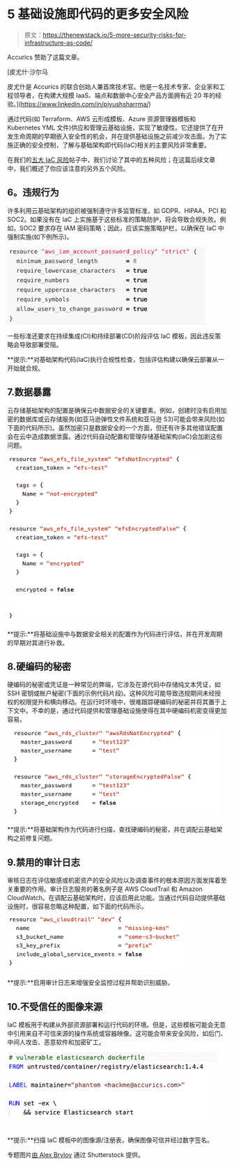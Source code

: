 # 5 基础设施即代码的更多安全风险

> 原文：<https://thenewstack.io/5-more-security-risks-for-infrastructure-as-code/>

Accurics 赞助了这篇文章。

 [皮尤什·沙尔马

皮尤什是 Accurics 的联合创始人兼首席技术官。他是一名技术专家、企业家和工程领导者，在构建大规模 IaaS、端点和数据中心安全产品方面拥有近 20 年的经验。](https://www.linkedin.com/in/piyushsharrma/) 

通过代码(如 Terraform、AWS 云形成模板、Azure 资源管理器模板和 Kubernetes YML 文件)供应和管理云基础设施，实现了敏捷性。它还提供了在开发生命周期的早期嵌入安全性的机会，并在提供基础设施之前减少攻击面。为了实施正确的安全控制，了解与基础架构即代码(IaC)相关的主要风险非常重要。

在我们的[五大 IaC 风险](https://thenewstack.io/top-5-security-risks-for-infrastructure-as-code/)帖子中，我们讨论了其中的五种风险；在这篇后续文章中，我们概述了你应该注意的另外五个风险。

## **6。违规行为**

许多利用云基础架构的组织被强制遵守许多监管标准，如 GDPR、HIPAA、PCI 和 SOC2。如果没有在 IaC 上实施基于这些标准的策略防护，将会导致合规失败。例如，SOC2 要求存在 IAM 密码策略；因此，应该实施策略护栏，以确保在 IaC 中强制实施(如下例所示)。

![](img/8e561e208d4dfc98e4318b665c3784a3.png)

一些标准还要求在持续集成(CI)和持续部署(CD)阶段评估 IaC 模板，因此违反策略会导致部署受阻。

**提示:**对基础架构代码(IaC)执行合规性检查，包括评估构建以确保云部署从一开始就合规。

## 7.数据暴露

云存储基础架构的配置是确保云中数据安全的关键要素。例如，创建时没有启用加密的数据库或云存储服务(如亚马逊弹性文件系统和亚马逊 S3)可能会带来风险(如下面的代码所示)。虽然加密只是数据安全的一个方面，但还有许多其他错误配置会在云中造成数据泄露。通过代码自动配置和管理存储基础架构(IaC)会加剧这些问题。

![](img/10ffea4827283cacc8fa3a4475121958.png)

**提示:**将基础设施中与数据安全相关的配置作为代码进行评估，并在开发周期的早期对其进行补救。

## 8.硬编码的秘密

硬编码的秘密或凭证是一种常见的弊端，它涉及在源代码中存储纯文本凭证，如 SSH 密钥或帐户秘密(下面的示例代码片段)。这种风险可能导致违规期间未经授权的权限提升和横向移动。在运行时环境中，很难跟踪硬编码的秘密并将其置于上下文中。不幸的是，通过代码提供和管理基础设施使得在其中硬编码机密变得更加容易。

![](img/9d95c914f70f3b82da67caa6e703dd84.png)

**提示:**将基础架构作为代码进行扫描，查找硬编码的秘密，并在调配云基础架构之前修复问题。

## 9.禁用的审计日志

审核日志在评估敏感或机密资产的安全风险以及调查事件的根本原因方面发挥着至关重要的作用。审计日志服务的著名例子是 AWS CloudTrail 和 Amazon CloudWatch。在调配云基础架构时，应该启用此功能。当通过代码自动提供基础设施时，很容易忽略这种配置，如下面的代码所示。

![](img/af4980dcc5ea7d20b584a927db5ca0f2.png)

**提示:**启用审计日志来增强安全监控过程并帮助识别威胁。

## 10.不受信任的图像来源

IaC 模板用于构建从外部资源部署和运行代码的环境。但是，这些模板可能会无意中引用来自不可信来源的操作系统或容器映像。这可能会带来安全风险，如后门、中间人攻击、恶意软件和加密矿工。

![](img/635f183dfa7c9c0ca55b2675dea0bb44.png)

**提示:**扫描 IaC 模板中的图像源/注册表，确保图像可信并经过数字签名。

专题图片[由 Alex Brylov](https://www.shutterstock.com/image-photo/elegant-female-extreme-climber-silhouette-against-214289443) 通过 Shutterstock 提供。

<svg xmlns:xlink="http://www.w3.org/1999/xlink" viewBox="0 0 68 31" version="1.1"><title>Group</title> <desc>Created with Sketch.</desc></svg>